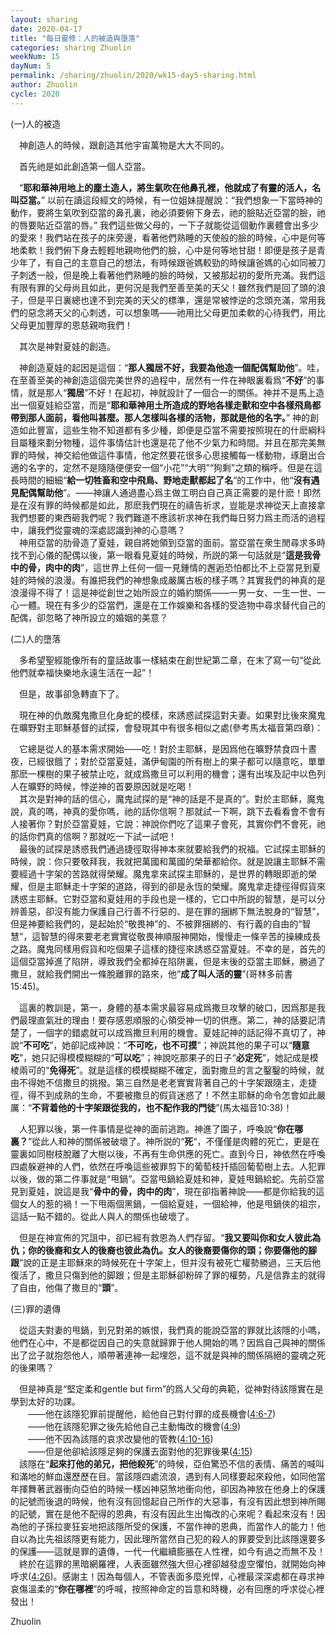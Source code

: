```yaml
---
layout: sharing
date: 2020-04-17
title: "每日靈修：人的被造與墮落"
categories: sharing Zhuolin
weekNum: 15
dayNum: 5
permalink: /sharing/zhuolin/2020/wk15-day5-sharing.html
author: Zhuolin
cycle: 2020
---
```

   
(一)人的被造  

　神創造人的時候，跟創造其他宇宙萬物是大大不同的。  
   
　首先祂是如此創造第一個人亞當。  
   
　“**耶和華神用地上的塵土造人，將生氣吹在他鼻孔裡，他就成了有靈的活人，名叫亞當。**” 以前在讀這段經文的時候，有一位姐妹提醒說：“我們想象一下當時神的動作，要將生氣吹到亞當的鼻孔裏，祂必須要俯下身去，祂的臉貼近亞當的臉，祂的唇要貼近亞當的唇。” 我們這些做父母的，一下子就能從這個動作裏體會出多少的愛來！我們站在孩子的床旁邊，看著他們熟睡的天使般的臉的時候，心中是何等地柔軟！我們俯下身去輕輕地親吻他們的臉，心中是何等地甘甜！即便是孩子是青少年了，有自己的主意自己的想法，有時候跟爸媽較勁的時候讓爸媽的心如同被刀子刺透一般，但是晚上看著他們熟睡的臉的時候，又被那起初的愛所充滿。我們這有限有罪的父母尚且如此，更何況是我們至善至美的天父！雖然我們是回了頭的浪子，但是平日裏總也達不到完美的天父的標準，還是常被悖逆的念頭充滿，常用我們的惡念將天父的心刺透，可以想象嗎——祂用比父母更加柔軟的心待我們，用比父母更加豐厚的恩慈親吻我們！  
   
　其次是神對夏娃的創造。  
   
　神創造夏娃的起因是這個：“**那人獨居不好，我要為他造一個配偶幫助他**”。哇，在至善至美的神創造這個完美世界的過程中，居然有一件在神眼裏看爲“**不好**”的事情，就是那人“**獨居**”不好！在起初，神就設計了一個合一的關係。神并不是馬上造出一個夏娃給亞當，而是“**耶和華神用土所造成的野地各樣走獸和空中各樣飛鳥都帶到那人面前，看他叫甚麼。那人怎樣叫各樣的活物，那就是他的名字。**” 神的創造如此豐富，這些生物不知道都有多少種，即便是亞當不需要按照現在的什麽綱科目屬種來劃分物種，這件事情估計也還是花了他不少氣力和時間。并且在那完美無罪的時候，神交給他做這件事情，他定然要花很多心思接觸每一樣動物，琢磨出合適的名字的，定然不是隨隨便便安一個“小花”“大明”“狗剩”之類的稱呼。但是在這長時間的細細“**給一切牲畜和空中飛鳥、野地走獸都起了名**”的工作中，他“**沒有遇見配偶幫助他**”。——神讓人通過盡心爲主做工明白自己真正需要的是什麽！即然是在沒有罪的時候都是如此，那麽我們現在的禱告祈求，豈能是求神從天上直接拿我們想要的東西砸我們呢？我們難道不應該祈求神在我們每日努力爲主而活的過程中，讓我們從靈魂的深處認識到神的心意嗎？  
　神用亞當的肋骨造了夏娃，親自將她領到亞當的面前。當亞當在衆生閒尋求多時找不到心儀的配偶以後，第一眼看見夏娃的時候，所説的第一句話就是“**這是我骨中的骨，肉中的肉**”，這世界上任何一個一見鍾情的邂逅恐怕都比不上亞當見到夏娃的時候的浪漫。有誰把我們的神想象成嚴厲古板的樣子嗎？其實我們的神真的是浪漫得不得了！這是神從創世之始所設立的婚約關係——一男一女、一生一世、一心一體。現在有多少的亞當們，還是在工作娛樂和各樣的受造物中尋求替代自己的配偶，卻忽略了神所設立的婚姻的美意？  

(二)人的墮落  
   
　多希望聖經能像所有的童話故事一樣結束在創世紀第二章，在末了寫一句“從此他們就幸福快樂地永遠生活在一起”！  
   
　但是，故事卻急轉直下了。  
   
　現在神的仇敵魔鬼撒旦化身蛇的模樣，來誘惑試探這對夫妻。如果對比後來魔鬼在曠野對主耶穌基督的試探，會發現其中有很多相似之處(參考馬太福音第四章)：  
   
　它總是從人的基本需求開始——吃！對於主耶穌，是因爲他在曠野禁食四十晝夜，已經很餓了；對於亞當夏娃，滿伊甸園的所有樹上的果子都可以隨意吃，單單那麽一棵樹的果子被禁止吃，就成爲撒旦可以利用的機會；還有出埃及記中以色列人在曠野的時候，悖逆神的首要原因就是吃喝！  
　其次是對神的話的信心，魔鬼試探的是“神的話是不是真的”。對於主耶穌，魔鬼說，真的嗎，神真的愛你嗎，祂的話你信啊？那就試一下啊，跳下去看看會不會有人接著你？對於亞當夏娃，它說：神說你們吃了這果子會死，其實你們不會死，祂的話你們真的信啊？那就吃一下試一試吧！  
　最後的試探是誘惑我們通過捷徑取得神本來就要給我們的祝福。它試探主耶穌的時候，說：你只要敬拜我，我就把萬國和萬國的榮華都給你。就是說讓主耶穌不需要經過十字架的苦路就得榮耀。魔鬼拿來試探主耶穌的，是世界的轉眼即逝的榮耀，但是主耶穌走十字架的道路，得到的卻是永恆的榮耀。魔鬼拿走捷徑得假貨來誘惑主耶穌。它對亞當和夏娃用的手段也是一樣的，它口中所説的智慧，是可以分辨善惡，卻沒有能力保護自己行善不行惡的、是在罪的捆綁下無法脫身的“智慧”，但是神要給我們的，是起始於“敬畏神”的、不被罪捆綁的、有行義的自由的“智慧”，這智慧的得來要老老實實從敬畏神順服神開始，慢慢走一條辛苦的操練成長之路。魔鬼同樣用假貨和吃個果子這樣的捷徑來誘惑亞當夏娃。不幸的是，首先的這個亞當掉進了陷阱，導致我們全都掉在陷阱裏，但是末後的亞當主耶穌，勝過了撒旦，就給我們開出一條脫離罪的路來，他“**成了叫人活的靈**”(哥林多前書15:45)。  
   
　這裏的教訓是，第一，身體的基本需求最容易成爲撒旦攻擊的破口，因爲那是我們最理直氣壯的理由！要存感恩順服的心領受神一切的供應。第二，神的話要記清楚了，一個字的錯處就可以成爲撒旦利用的機會。夏娃記神的話記得不真切了，神說“**不可吃**”，她卻記成神說：“**不可吃，也不可摸**”；神説其他的果子可以“**隨意吃**”，她只記得模模糊糊的“**可以吃**”；神說吃那果子的日子“**必定死**”，她記成是模棱兩可的“**免得死**”。就是這樣的模模糊糊不確定，面對撒旦的言之鑿鑿的時候，就由不得她不信撒旦的挑撥。第三自然是老老實實背著自己的十字架跟隨主，走捷徑，得不到成熟的生命，不要被撒旦的假貨迷惑了！不然主耶穌的命令怎會如此嚴厲：“**不背着他的十字架跟從我的，也不配作我的門徒**”(馬太福音10:38)！  
   
　人犯罪以後，第一件事情是從神的面前逃跑。神進了園子，呼喚說“**你在哪裏？**”從此人和神的關係被破壞了。神所説的“**死**“，不僅僅是肉體的死亡，更是在靈裏如同樹枝脫離了大樹以後，不再有生命供應的死亡。直到今日，神依然在呼喚四處躲避神的人們，依然在呼喚這些被罪剪下的葡萄枝扦插回葡萄樹上去。人犯罪以後，做的第二件事就是“甩鍋”。亞當甩鍋給夏娃和神，夏娃甩鍋給蛇。先前亞當見到夏娃，說這是我“**骨中的骨，肉中的肉**”，現在卻指著神說——都是你給我的這個女人的惹的禍！一下甩兩個黑鍋，一個給夏娃，一個給神，他是甩鍋俠的祖宗，這話一點不錯的。從此人與人的關係也破壞了。  
   
　但是在神宣佈的咒詛中，卻已經有救恩為人們存留。“**我又要叫你和女人彼此為仇；你的後裔和女人的後裔也彼此為仇。女人的後裔要傷你的頭；你要傷他的腳跟**”說的正是主耶穌來的時候死在十字架上，但并沒有被死亡權勢勝過，三天后他復活了，撒旦只傷到他的脚跟；但是主耶穌卻粉碎了罪的權勢，凡是信靠主的就得了自由，他傷了撒旦的“**頭**”。  

(三)罪的遺傳  
   
　從這夫對妻的甩鍋，到兄對弟的嫉恨，我們真的能說亞當的罪就比該隱的小嗎，他們在心中，不是都從因自己的失意就歸罪于他人開始的嗎？因爲自己與神的關係出了岔子就抱怨他人，順帶著連神一起埋怨，這不就是與神的關係隔絕的靈魂之死的後果嗎？  
   
　但是神真是“堅定柔和gentle but firm”的爲人父母的典範，從神對待該隱實在是學到太好的功課。  
　　——他在該隱犯罪前提醒他，給他自己對付罪的成長機會([4:6-7](https://www.biblegateway.com/quicksearch/?quicksearch=genesis+4%3A6-7&qs_version=CUVMPT))  
　　——他在該隱犯罪之後先給他自己主動悔改的機會([4:9](https://www.biblegateway.com/quicksearch/?quicksearch=genesis+4%3A9&qs_version=CUVMPT))  
　　——他不因為該隱的哀求改變他的管教([4:10-16](https://www.biblegateway.com/quicksearch/?quicksearch=genesis+4%3A10-16&qs_version=CUVMPT))  
　　——但是他卻給該隱足夠的保護去面對他的犯罪後果([4:15](https://www.biblegateway.com/quicksearch/?quicksearch=genesis+4%3A15&qs_version=CUVMPT))  
　該隱在“**起來打他的弟兄，把他殺死**”的時候，亞伯驚恐不信的表情、痛苦的喊叫和滿地的鮮血還歷歷在目。當該隱四處流浪，遇到有人同樣要起來殺他，如同他當年揮舞著武器衝向亞伯的時候一樣凶神惡煞地衝向他，卻因為神放在他身上的保護的記號而後退的時候，他有沒有回憶起自己所作的大惡事，有沒有因此想到神所賜的記號，實在是他不配得的恩典，有沒有因此生出悔改的心來呢？看起來沒有！因為他的子孫拉麥狂妄地把該隱所受的保護，不當作神的恩典，而當作人的能力！他自以為比先祖該隱更有能力，因此理所當然自己犯的殺人的罪要受到比該隱還要多的保護——這就是罪的遺傳，一代一代繼續膨脹在人性裡，如今有過之而無不及！  
　終於在這罪的黑暗網羅裡，人表面雖然強大但心裡卻越發虛空懼怕，就開始向神呼求([4:26](https://www.biblegateway.com/quicksearch/?quicksearch=genesis+4%3A26&qs_version=CUVMPT))。感謝主！因為每個人，不管表面多麼兇悍，心裡最深深處都在尋求神哀傷溫柔的“**你在哪裡**”的呼喊，按照神命定的旨意和時機，必有回應的呼求從心裡發出！  
   
Zhuolin  
